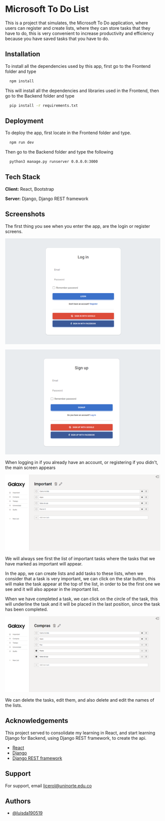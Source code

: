 
# Microsoft To Do List

This is a project that simulates, the Microsoft To Do application, where users can register and create lists, where they can store tasks that they have to do, this is very convenient to increase productivity and efficiency because you have saved tasks that you have to do.


## Installation

To install all the dependencies used by this app, first go to the Frontend folder and type

```bash
  npm install
```

This will install all the dependencies and libraries used in the Frontend, then go to the Backend folder and type
    
```bash
  pip install -r requirements.txt
```
## Deployment

To deploy the app, first locate in the Frontend folder and type.

```bash
  npm run dev
```

Then go to the Backend folder and type the following

```bash
  python3 manage.py runserver 0.0.0.0:3000
```
## Tech Stack

**Client:** React, Bootstrap

**Server:** Django, Django REST framework


## Screenshots

The first thing you see when you enter the app, are the login or register screens.

![Log in](https://raw.githubusercontent.com/luisda190519/Microsoft-ToDo-List/master/Pictures/login.png?token=GHSAT0AAAAAAB4C5L5BC54NPN7EURBVATW6Y5PD5MA)

![sign up](https://raw.githubusercontent.com/luisda190519/Microsoft-ToDo-List/master/Pictures/signup.png?token=GHSAT0AAAAAAB4C5L5ANGS44W6RE2IXZD7CY5PD7DQ)

When logging in if you already have an account, or registering if you didn't, the main screen appears

![Main](https://raw.githubusercontent.com/luisda190519/Microsoft-ToDo-List/master/Pictures/Main.png?token=GHSAT0AAAAAAB4C5L5AHF237Y2AUSNDVOZGY5PEACQ
)

We will always see first the list of important tasks where the tasks that we have marked as important will appear.

In the app, we can create lists and add tasks to these lists, when we consider that a task is very important, we can click on the star button, this will make the task appear at the top of the list, in order to be the first one we see and it will also appear in the important list.

When we have completed a task, we can click on the circle of the task, this will underline the task and it will be placed in the last position, since the task has been completed.

![Main V2](https://raw.githubusercontent.com/luisda190519/Microsoft-ToDo-List/master/Pictures/MainV2.png?token=GHSAT0AAAAAAB4C5L5B4S7MTUCB6WGBJTGMY5PED3Q)


We can delete the tasks, edit them, and also delete and edit the names of the lists.


## Acknowledgements

This project served to consolidate my learning in React, and start learning Django for Backend, using Django REST framework, to create the api.

 - [React](https://es.reactjs.org)
 - [Django](https://www.djangoproject.com)
 - [Django REST framework](https://www.django-rest-framework.org)


## Support

For support, email licerol@uninorte.edu.co


## Authors

- [@luisda190519](https://github.com/luisda190519)

